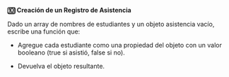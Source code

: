 <strong>🔟 Creación de un Registro de Asistencia</strong>

Dado un array de nombres de estudiantes y un objeto asistencia vacío, escribe una función que:

- Agregue cada estudiante como una propiedad del objeto con un valor booleano (true si asistió, false si no).

- Devuelva el objeto resultante.